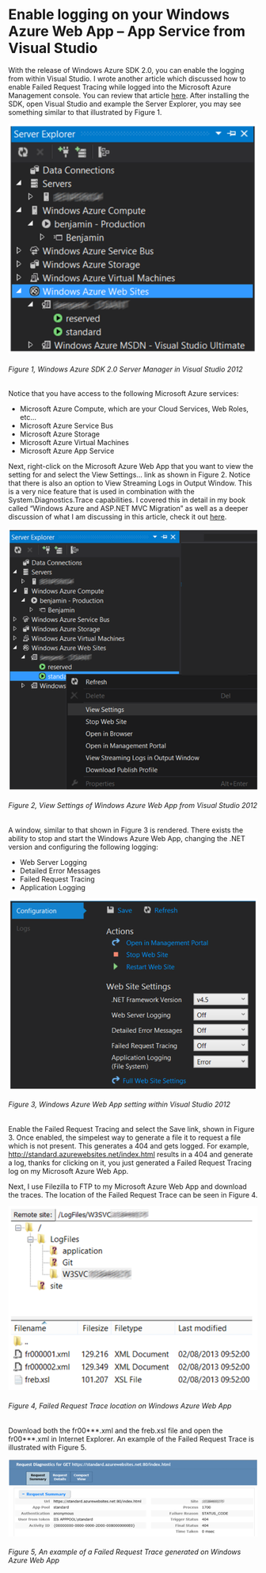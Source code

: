 # Enable logging on your Windows Azure Web App – App Service from Visual Studio

With the release of Windows Azure SDK 2.0, you can enable the logging from within Visual Studio.  I wrote another article which discussed how to enable Failed Request Tracing while logged into the Microsoft Azure Management console.  You can review that article [here][LINK1].  After installing the SDK, open Visual Studio and example the Server Explorer, you may see something similar to that illustrated by Figure 1.

![Windows Azure SDK 2.0 Server Manager in Visual Studio 2012][FIGURE1]
###### Figure 1, Windows Azure SDK 2.0 Server Manager in Visual Studio 2012

Notice that you have access to the following Microsoft Azure services:

+ Microsoft Azure Compute, which are your Cloud Services, Web Roles, etc…
+ Microsoft Azure Service Bus
+ Microsoft Azure Storage
+ Microsoft Azure Virtual Machines
+ Microsoft Azure App Service

Next, right-click on the Microsoft Azure Web App that you want to view the setting for and select the View Settings… link as shown in Figure 2.  Notice that there is also an option to View Streaming Logs in Output Window.  This is a very nice feature that is used in combination with the System.Diagnostics.Trace capabilities.  I covered this in detail in my book called “Windows Azure and ASP.NET MVC Migration” as well as a deeper discussion of what I am discussing in this article, check it out [here][LINK2].

![View Settings of Windows Azure Web App from Visual Studio 2012][FIGURE2]
###### Figure 2, View Settings of Windows Azure Web App from Visual Studio 2012

A window, similar to that shown in Figure 3 is rendered.  There exists the ability to stop and start the Windows Azure Web App, changing the .NET version and configuring the following logging:

+ Web Server Logging
+ Detailed Error Messages
+ Failed Request Tracing
+ Application Logging

![Windows Azure Web App setting within Visual Studio 2012][FIGURE3]
###### Figure 3, Windows Azure Web App setting within Visual Studio 2012

Enable the Failed Request Tracing and select the Save link, shown in Figure 3.  Once enabled, the simpelest way to generate a file it to request a file which is not present.  This generates a 404 and gets logged.  For example, http://standard.azurewebsites.net/index.html results in a 404 and generate a log, thanks for clicking on it, you just generated a Failed Request Tracing log on my Microsoft Azure Web App.

Next, I use Filezilla to FTP to my Microsoft Azure Web App and download the traces.  The location of the Failed Request Trace can be seen in Figure 4.

![Failed Request Trace location on Windows Azure Web App][FIGURE4]
###### Figure 4, Failed Request Trace location on Windows Azure Web App

Download both the fr00***.xml and the freb.xsl file and open the fr00***.xml in Internet Explorer.  An example of the Failed Request Trace is illustrated with Figure 5.

![An example of a Failed Request Trace generated on Windows Azure Web App][FIGURE5]
###### Figure 5, An example of a Failed Request Trace generated on Windows Azure Web App


[FIGURE1]: ../images/2013/msdn-0268.png "Figure 1, Windows Azure SDK 2.0 Server Manager in Visual Studio 2012"
[FIGURE2]: ../images/2013/msdn-0269.png "Figure 2, View Settings of Windows Azure Web App from Visual Studio 2012"
[FIGURE3]: ../images/2013/msdn-0270.png "Figure 3, Windows Azure Web App setting within Visual Studio 2012"
[FIGURE4]: ../images/2013/msdn-0271.png "Figure 4, Failed Request Trace location on Windows Azure Web App"
[FIGURE5]: ../images/2013/msdn-0272.png "Figure 5, An example of a Failed Request Trace generated on Windows Azure Web App"

[LINK1]: ../2013/2013-07-enabling-failed-request-logging-on-a-windows-azure-web-site.md
[LINK2]: http://www.wrox.com/WileyCDA/WroxTitle/Windows-Azure-and-ASP-NET-MVC-Migration.productCd-1118678583.html
